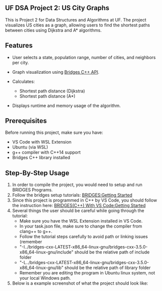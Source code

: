 ## UF DSA Project 2: US City Graphs

This is Project 2 for Data Structures and Algorithms at UF.
The project visualizes US cities as a graph, allowing users to find the shortest paths between cities using Dijkstra and A* algorithms.


## Features
- User selects a state, population range, number of cities, and neighbors per city.
- Graph visualization using [Bridges C++ API](http://bridgesuncc.github.io/).
- Calculates:
  - Shortest path distance (Dijkstra)
  - Shortest path distance (A*)

- Displays runtime and memory usage of the algorithm.


## Prerequisites

Before running this project, make sure you have:

- VS Code with WSL Extension
- Ubuntu (via WSL)
- g++ compiler with C++14 support
- Bridges C++ library installed

  
## Step-By-Step Usage

1. In order to compile the project, you would need to setup and run BRIDGES Programs.
2. Follow the bridges setup tutorials: [BRIDGES:Getting Started](https://bridgesuncc.github.io/bridges_setup.html)
3. Since this project is programmed in C++ by VS Code, you should follow the instruction here: [BRIDGES(C++) With VS Code:Getting Started](https://bridgesuncc.github.io/bridges_setup_cxx_vscode.html)
4. Several things the user should be careful while going through the tutorial:
   - Make sure you have the WSL Extension installed in VS Code.
   - In your task.json file, make sure to change the compiler from clang++ to g++.
   - Follow the tutorial steps carefully to avoid path or linking issues (remember
   - "-I../bridges-cxx-LATEST-x86_64-linux-gnu/bridges-cxx-3.5.0-x86_64-linux-gnu/include" should be the relative path of include folder
   - "-L../bridges-cxx-LATEST-x86_64-linux-gnu/bridges-cxx-3.5.0-x86_64-linux-gnu/lib" should be the relative path of library folder
   - Remember you are editing the program in Ubuntu linux system, not your local Windows path.
5. Below is a example screenshot of what the project should look like: 


